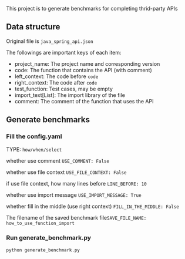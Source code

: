 This project is to generate benchmarks for completing thrid-party APIs

## Data structure

Original file is `java_spring_api.json`

The followings are important keys of each item:

- project_name: The project name and corresponding version
- code: The function that contains the API (with comment)
- left_context: The code before `code`
- right_context: The code after `code`
- test_function: Test cases, may be empty
- import_text[List]: The import library of the file
- comment: The comment of the function that uses the API


## Generate benchmarks

### Fill the config.yaml

TYPE: `how/when/select`

whether use comment `USE_COMMENT: False`

whether use file context `USE_FILE_CONTEXT: False`

if use file context, how many lines before `LINE_BEFORE: 10`

whether use import message `USE_IMPORT_MESSAGE: True`

whether fill in the middle (use right context) `FILL_IN_THE_MIDDLE: False`

The filename of the saved benchmark file`SAVE_FILE_NAME: how_to_use_function_import`


### Run generate_benchmark.py


```
python generate_benchmark.py
```